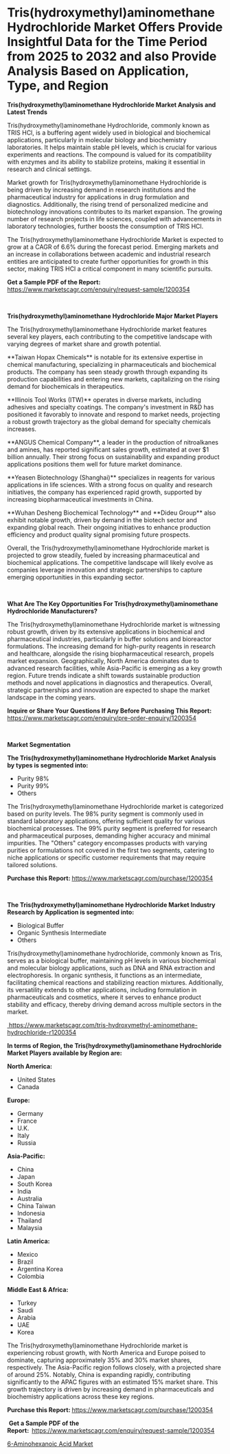 <p><h1>Tris(hydroxymethyl)aminomethane Hydrochloride Market Offers Provide Insightful Data for the Time Period from 2025 to 2032 and also Provide Analysis Based on Application, Type, and Region</h1></p><p><strong>Tris(hydroxymethyl)aminomethane Hydrochloride Market Analysis and Latest Trends</strong></p>
<p><p>Tris(hydroxymethyl)aminomethane Hydrochloride, commonly known as TRIS HCl, is a buffering agent widely used in biological and biochemical applications, particularly in molecular biology and biochemistry laboratories. It helps maintain stable pH levels, which is crucial for various experiments and reactions. The compound is valued for its compatibility with enzymes and its ability to stabilize proteins, making it essential in research and clinical settings.</p><p>Market growth for Tris(hydroxymethyl)aminomethane Hydrochloride is being driven by increasing demand in research institutions and the pharmaceutical industry for applications in drug formulation and diagnostics. Additionally, the rising trend of personalized medicine and biotechnology innovations contributes to its market expansion. The growing number of research projects in life sciences, coupled with advancements in laboratory technologies, further boosts the consumption of TRIS HCl.</p><p>The Tris(hydroxymethyl)aminomethane Hydrochloride Market is expected to grow at a CAGR of 6.6% during the forecast period. Emerging markets and an increase in collaborations between academic and industrial research entities are anticipated to create further opportunities for growth in this sector, making TRIS HCl a critical component in many scientific pursuits.</p></p>
<p><strong>Get a Sample PDF of the Report:&nbsp;</strong> <a href="https://www.marketscagr.com/enquiry/request-sample/1200354?utm_campaign=2215&utm_medium=2&utm_source=Github&utm_content=ia&utm_term=01022025&utm_id=trishydroxymethylaminomethane-hydrochloride">https://www.marketscagr.com/enquiry/request-sample/1200354</a></p>
<p>&nbsp;</p>
<p><strong>Tris(hydroxymethyl)aminomethane Hydrochloride Major Market Players</strong></p>
<p><p>The Tris(hydroxymethyl)aminomethane Hydrochloride market features several key players, each contributing to the competitive landscape with varying degrees of market share and growth potential. </p><p>**Taiwan Hopax Chemicals** is notable for its extensive expertise in chemical manufacturing, specializing in pharmaceuticals and biochemical products. The company has seen steady growth through expanding its production capabilities and entering new markets, capitalizing on the rising demand for biochemicals in therapeutics.</p><p>**Illinois Tool Works (ITW)** operates in diverse markets, including adhesives and specialty coatings. The company's investment in R&D has positioned it favorably to innovate and respond to market needs, projecting a robust growth trajectory as the global demand for specialty chemicals increases.</p><p>**ANGUS Chemical Company**, a leader in the production of nitroalkanes and amines, has reported significant sales growth, estimated at over $1 billion annually. Their strong focus on sustainability and expanding product applications positions them well for future market dominance.</p><p>**Yeasen Biotechnology (Shanghai)** specializes in reagents for various applications in life sciences. With a strong focus on quality and research initiatives, the company has experienced rapid growth, supported by increasing biopharmaceutical investments in China.</p><p>**Wuhan Desheng Biochemical Technology** and **Dideu Group** also exhibit notable growth, driven by demand in the biotech sector and expanding global reach. Their ongoing initiatives to enhance production efficiency and product quality signal promising future prospects.</p><p>Overall, the Tris(hydroxymethyl)aminomethane Hydrochloride market is projected to grow steadily, fueled by increasing pharmaceutical and biochemical applications. The competitive landscape will likely evolve as companies leverage innovation and strategic partnerships to capture emerging opportunities in this expanding sector.</p></p>
<p>&nbsp;</p>
<p><strong>What Are The Key Opportunities For Tris(hydroxymethyl)aminomethane Hydrochloride Manufacturers?</strong></p>
<p><p>The Tris(hydroxymethyl)aminomethane Hydrochloride market is witnessing robust growth, driven by its extensive applications in biochemical and pharmaceutical industries, particularly in buffer solutions and bioreactor formulations. The increasing demand for high-purity reagents in research and healthcare, alongside the rising biopharmaceutical research, propels market expansion. Geographically, North America dominates due to advanced research facilities, while Asia-Pacific is emerging as a key growth region. Future trends indicate a shift towards sustainable production methods and novel applications in diagnostics and therapeutics. Overall, strategic partnerships and innovation are expected to shape the market landscape in the coming years.</p></p>
<p><strong>Inquire or Share Your Questions If Any Before Purchasing This Report:</strong> <a href="https://www.marketscagr.com/enquiry/pre-order-enquiry/1200354?utm_campaign=2215&utm_medium=2&utm_source=Github&utm_content=ia&utm_term=01022025&utm_id=trishydroxymethylaminomethane-hydrochloride">https://www.marketscagr.com/enquiry/pre-order-enquiry/1200354</a></p>
<p>&nbsp;</p>
<p><strong>Market Segmentation</strong></p>
<p><strong>The Tris(hydroxymethyl)aminomethane Hydrochloride Market Analysis by types is segmented into:</strong></p>
<p><ul><li>Purity 98%</li><li>Purity 99%</li><li>Others</li></ul></p>
<p><p>The Tris(hydroxymethyl)aminomethane Hydrochloride market is categorized based on purity levels. The 98% purity segment is commonly used in standard laboratory applications, offering sufficient quality for various biochemical processes. The 99% purity segment is preferred for research and pharmaceutical purposes, demanding higher accuracy and minimal impurities. The "Others" category encompasses products with varying purities or formulations not covered in the first two segments, catering to niche applications or specific customer requirements that may require tailored solutions.</p></p>
<p><strong>Purchase this Report:&nbsp;</strong><a href="https://www.marketscagr.com/purchase/1200354?utm_campaign=2215&utm_medium=2&utm_source=Github&utm_content=ia&utm_term=01022025&utm_id=trishydroxymethylaminomethane-hydrochloride">https://www.marketscagr.com/purchase/1200354</a></p>
<p>&nbsp;</p>
<p><strong>The Tris(hydroxymethyl)aminomethane Hydrochloride Market Industry Research by Application is segmented into:</strong></p>
<p><ul><li>Biological Buffer</li><li>Organic Synthesis Intermediate</li><li>Others</li></ul></p>
<p><p>Tris(hydroxymethyl)aminomethane hydrochloride, commonly known as Tris, serves as a biological buffer, maintaining pH levels in various biochemical and molecular biology applications, such as DNA and RNA extraction and electrophoresis. In organic synthesis, it functions as an intermediate, facilitating chemical reactions and stabilizing reaction mixtures. Additionally, its versatility extends to other applications, including formulation in pharmaceuticals and cosmetics, where it serves to enhance product stability and efficacy, thereby driving demand across multiple sectors in the market.</p></p>
<p><a href="https://www.marketscagr.com/tris-hydroxymethyl-aminomethane-hydrochloride-r1200354?utm_campaign=2215&utm_medium=2&utm_source=Github&utm_content=ia&utm_term=01022025&utm_id=trishydroxymethylaminomethane-hydrochloride">&nbsp;https://www.marketscagr.com/tris-hydroxymethyl-aminomethane-hydrochloride-r1200354</a></p>
<p><strong>In terms of Region, the Tris(hydroxymethyl)aminomethane Hydrochloride Market Players available by Region are:</strong></p>
<p>
    <p> <strong> North America: </strong>
        <ul>
            <li>United States</li>
            <li>Canada</li>
        </ul>
        </p> 
    <p> <strong> Europe: </strong>
        <ul>
            <li>Germany</li>
            <li>France</li>
            <li>U.K.</li>
            <li>Italy</li>
            <li>Russia</li>
        </ul>
        </p> 
    <p> <strong> Asia-Pacific: </strong>
        <ul>
            <li>China</li>
            <li>Japan</li>
            <li>South Korea</li>
            <li>India</li>
            <li>Australia</li>
            <li>China Taiwan</li>
            <li>Indonesia</li>
            <li>Thailand</li>
            <li>Malaysia</li>
        </ul>
        </p> 
    <p> <strong> Latin America: </strong>
        <ul>
            <li>Mexico</li>
            <li>Brazil</li>
            <li>Argentina Korea</li>
            <li>Colombia</li>
        </ul>
        </p> 
    <p> <strong> Middle East & Africa: </strong>
        <ul>
            <li>Turkey</li>
            <li>Saudi</li>
            <li>Arabia</li>
            <li>UAE</li>
            <li>Korea</li>
        </ul>
    </p>
    </p>
<p><p>The Tris(hydroxymethyl)aminomethane Hydrochloride market is experiencing robust growth, with North America and Europe poised to dominate, capturing approximately 35% and 30% market shares, respectively. The Asia-Pacific region follows closely, with a projected share of around 25%. Notably, China is expanding rapidly, contributing significantly to the APAC figures with an estimated 15% market share. This growth trajectory is driven by increasing demand in pharmaceuticals and biochemistry applications across these key regions.</p></p>
<p><strong>Purchase this Report: </strong><a href="https://www.marketscagr.com/purchase/1200354?utm_campaign=2215&utm_medium=2&utm_source=Github&utm_content=ia&utm_term=01022025&utm_id=trishydroxymethylaminomethane-hydrochloride">https://www.marketscagr.com/purchase/1200354</a></p>
<p>&nbsp;<strong>Get a Sample PDF of the Report:&nbsp;&nbsp;</strong><a href="https://www.marketscagr.com/enquiry/request-sample/1200354?utm_campaign=2215&utm_medium=2&utm_source=Github&utm_content=ia&utm_term=01022025&utm_id=trishydroxymethylaminomethane-hydrochloride">https://www.marketscagr.com/enquiry/request-sample/1200354</a></p>
<p><strong></strong></p>
<p><p><a href="https://github.com/WashimHussain441/Market-Research-Report-List-1/blob/main/6-aminohexanoic-acid-market.md?utm_campaign=2215&utm_medium=2&utm_source=Github&utm_content=ia&utm_term=01022025&utm_id=trishydroxymethylaminomethane-hydrochloride">6-Aminohexanoic Acid Market</a></p></p>